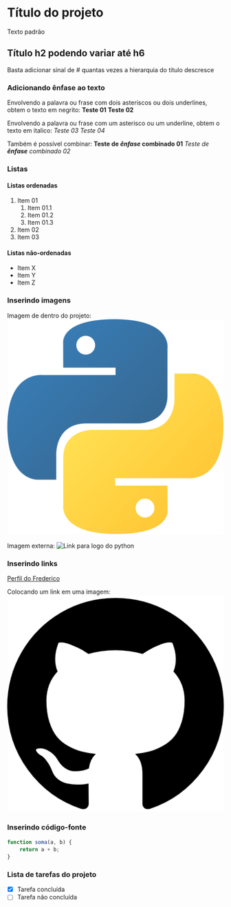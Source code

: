 # Título do projeto
Texto padrão

## Título h2 podendo variar até h6
Basta adicionar sinal de # quantas vezes a hierarquia do título descresce

### Adicionando ênfase ao texto
Envolvendo a palavra ou frase com dois asteriscos ou dois underlines, obtem o texto em negrito:
**Teste 01**
__Teste 02__

Envolvendo a palavra ou frase com um asterisco ou um underline, obtem o texto em italico:
*Teste 03*
_Teste 04_

Também é possível combinar:
**Teste de _ênfase_ combinado 01**
_Teste de **ênfase** combinado 02_

### Listas
#### Listas ordenadas
1. Item 01
    1. Item 01.1
    2. Item 01.2
    3. Item 01.3
2. Item 02
3. Item 03

#### Listas não-ordenadas
* Item X
* Item Y
* Item Z

### Inserindo imagens
Imagem de dentro do projeto:
![logo do python](/img/5848152fcef1014c0b5e4967.png)

Imagem externa:
![Link para logo do python](https://www.google.com/url?sa=i&url=https%3A%2F%2Fwww.stickpng.com%2Fimg%2Ficons-logos-emojis%2Ftech-companies%2Fpython-logo&psig=AOvVaw0qDTMRhuR7eHmQchndDgxt&ust=1697565312659000&source=images&cd=vfe&opi=89978449&ved=0CBEQjRxqFwoTCOiq3N2R-4EDFQAAAAAdAAAAABAY)


### Inserindo links
[Perfil do Frederico](https://github.com/fredmrodrigues)

Colocando um link em uma imagem:
[![Perfil do Frederico](img/25231.png)](https://github.com/fredmrodrigues)

### Inserindo código-fonte
```javascript
function soma(a, b) {
    return a + b;
}
```

### Lista de tarefas do projeto
- [x] Tarefa concluída
- [ ] Tarefa não concluída
